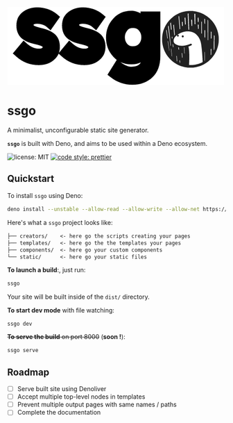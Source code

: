 ![adw](./assets/logo.png)

# ssgo

A minimalist, unconfigurable static site generator.

**`ssgo`** is built with Deno, and aims to be used within a Deno ecosystem.

![license: MIT](https://img.shields.io/github/license/mdubourg001/ssgo?style=flat-square)
[![code style: prettier](https://img.shields.io/badge/code_style-prettier-ff69b4.svg?style=flat-square)](https://github.com/prettier/prettier)

## Quickstart

To install `ssgo` using Deno:

```bash
deno install --unstable --allow-read --allow-write --allow-net https://raw.githubusercontent.com/mdubourg001/ssgo/master/ssgo.ts
```

Here's what a `ssgo` project looks like:

```plaintext
├── creators/    <- here go the scripts creating your pages
├── templates/   <- here go the the templates your pages
├── components/  <- here go your custom components
└── static/      <- here go your static files
```

**To launch a build**:, just run:

```bash
ssgo
```

Your site will be built inside of the `dist/` directory.

**To start dev mode** with file watching:

```bash
ssgo dev
```

~~**To serve the build** on port 8000~~ (**soon !**):

```bash
ssgo serve
```

## Roadmap

- [ ] Serve built site using Denoliver
- [ ] Accept multiple top-level nodes in templates
- [ ] Prevent multiple output pages with same names / paths
- [ ] Complete the documentation
